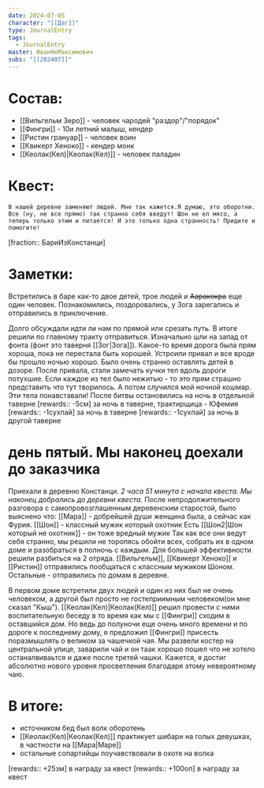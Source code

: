 ```yaml
---
date: 2024-07-05
character: "[[Даг]]"
type: JournalEntry
tags:
  - JournalEntry
master: ИванНеМаксимович
subs: "[[202407]]"
---
```

# Состав:
- [[Вильгельм Зеро]] - человек чародей "раздор"/"порядок"
- [[Фингри]] - 10и летний малыш, кендер
- [[Ристин грануар]] - человек воин
- [[Квикерт Хеноко]] - кендер монк
- [[Кеолак(Кел)|Кеолак(Кел)]] - человек паладин

# Квест:
```
В нашей деревне заменяют людей. Мне так кажется.Я думаю, это оборотни. Все (ну, не все прямо) так странно себя введут! Шон не ел мясо, а теперь только этим и питается! И это только одна странность! Придите и помогите!
```
[fraction:: БариИзКонстанци]
# Заметки:
Встретились в баре как-то двое детей, трое людей и ~~Ааракокра~~ еще один человек.
Познакомились, поздоровались, у Зога зарегались и отправились в приключение.

Долго обсуждали идти ли нам по прямой или срезать путь. В итоге решили по главному тракту отправиться. Изначально шли на запад от фонта (фонт это таверня [[Зог|Зога]]). Какое-то время дорога была прям хороша, пока не перестала быть хорошей. Устроили привал и все вроде бы прошло ночью хорошо. Было очень странно оставлять детей в дозоре.
После привала, стали замечать кучки тел вдоль дороги потухшие. Если каждое из тел было нежитью - то это прям страшно представить что тут творилось. А потом случился мой ночной кошмар. Эти тела понавставали!
После битвы остановились на ночь в отдельной таверне
[rewards:: -5см] за ночь в таверне, трактирщица - Юфемия
[rewards:: -1сухпай] за ночь в таверне
[rewards:: -1сухпай] за ночь в другой таверне

# день пятый. Мы наконец доехали до заказчика
Приехали в деревню Констанци.
_2 часа 51 минута с начала квеста. Мы наконец добрались до деревни квеста._
После непродолжительного разговора с самопровозглашенным деревенским старостой, было выяснено что:
[[Мара]] - добрейшей души женщина была, а сейчас как Фурия.
[[Шон]] - классный мужик который охотник
Есть [[Шон2|Шон который не охотник]] - он тоже вредный мужик
Так как все они ведут себя странно, мы решили не торопясь обойти всех, собрать их в одном доме и разобраться в полночь с каждым. Для большей эффективности решили разбиться на 2 отряда. [[Вильгельм]], [[Квикерт Хеноко]] и [[Ристин]] отправились пообщаться с классным мужиком Шоном. Остальные - отправились по домам в деревне. 

В первом доме встретили двух людей и один из них был не очень человеком, а другой был просто не гостеприимным человеком(он мне сказал "Кыш"). [[Кеолак(Кел)|Кеолак(Кел)]]  решил провести с ними воспитательную беседу в то время как мы с [[Фингри]] сходим в оставшийся дом. Но ведь до полуночи еще очень много времени и по дороге к последнему дому, я предложил [[Фингри]] присесть поразмышлять о великом за чашечкой чая. Мы развели костер на центральной улице, заварили чай и он таак хорошо пошел что не хотело останалвиваьтся и даже после третей чашки. Кажется, я достиг абсолютно нового уровня просветления благодаря этому невероятному чаю.

# В итоге:
- источником бед был волк оборотень
- [[Кеолак(Кел)|Кеолак(Кел)]] практикует шибари на голых девушках, в частности на [[Мара|Маре]]
- остальные сопартийцы поучавствовали в охоте на волка

[rewards:: +25зм] в награду за квест
[rewards:: +100оп] в награду за квест

